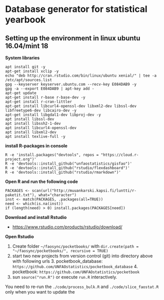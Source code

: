 Database generator for statistical yearbook
============================================



Setting up the environment in linux ubuntu 16.04/mint 18
-------------------------------------------------

**System libraries**

```
apt install git -y
apt-get install xclip -y
echo "deb http://cran.rstudio.com/bin/linux/ubuntu xenial/" | tee -a /etc/apt/sources.list
gpg --keyserver keyserver.ubuntu.com --recv-key E084DAB9 -y
gpg -a --export E084DAB9 | apt-key add -
apt-get update
apt-get install r-base r-base-dev -y
apt-get install r-cran-littler
apt-get install libcurl4-openssl-dev libxml2-dev libssl-dev libfreetype6-dev libcairo-dev -y
apt-get install libgdal1-dev libproj-dev -y
apt install libssl-dev
apt install libssh2-1-dev
apt install libcurl4-openssl-dev
apt install libxml2-dev
apt install texlive-full -y
```

**install R-packages in console**

```
R -e 'install.packages("devtools", repos = "https://cloud.r-project.org")' 
R -e 'devtools::install_github("unfaostatistics/gisfao")' 
R -e 'devtools::install_github("rstudio/flexdashboard")' 
R -e 'devtools::install_github("rstudio/rmarkdown")' 
```

**Open R and run the following code**

```
PACKAGES <- scan(url("http://muuankarski.kapsi.fi/luntti/r-paketit.txt"), what="character")
inst <- match(PACKAGES, .packages(all=TRUE))
need <- which(is.na(inst))
if (length(need) > 0) install.packages(PACKAGES[need])
```

**Download and install Rstudio**

- <https://www.rstudio.com/products/rstudio/download/>

**Open Rstudio**

1. Create folder `~/faosync/pocketbooks/` with `dir.create(path = "~/faosync/pocketbooks/", recursive = TRUE)`
2. start two new projects from version control (git) into directory above with following urls
    3. pocketbook_database: `https://github.com/UNFAOstatistics/pocketbook_database`
    4. pocketbook: `https://github.com/UNFAOstatistics/pocketbook`
4. sun `source("run.R")` or execute `run.R` interactively.

You need to re-run the `./code/process_bulk.R` and `./code/slice_faostat.R` only when you want to update the  
